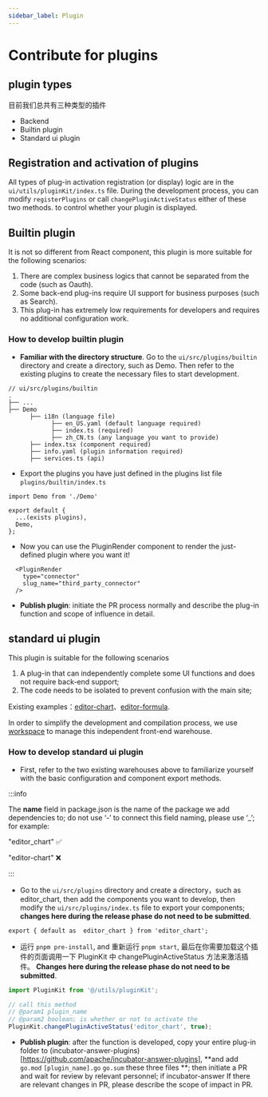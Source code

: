 ```yaml
---
sidebar_label: Plugin
---
```


# Contribute for plugins

## plugin types

目前我们总共有三种类型的插件

- Backend
- Builtin plugin
- Standard ui plugin

## Registration and activation of plugins

All types of plug-in activation registration (or display) logic are in the `ui/utils/pluginKit/index.ts` file. During the development process, you can modify `registerPlugins` or call `changePluginActiveStatus` either of these two methods. to control whether your plugin is displayed.

## Builtin plugin

It is not so different from React component, this plugin is more suitable for the following scenarios:

1. There are complex business logics that cannot be separated from the code (such as Oauth).
2. Some back-end plug-ins require UI support for business purposes (such as Search).
3. This plug-in has extremely low requirements for developers and requires no additional configuration work.

### How to develop builtin plugin

- **Familiar with the directory structure**. Go to the `ui/src/plugins/builtin` directory and create a directory, such as Demo. Then refer to the existing plugins to create the necessary files to start development.

```
// ui/src/plugins/builtin
.
├── ...
├── Demo
      ├── i18n (language file)
            ├── en_US.yaml (default language required)
            ├── index.ts (required)
            ├── zh_CN.ts (any language you want to provide)
      ├── index.tsx (component required)
      ├── info.yaml (plugin information required)
      ├── services.ts (api)
```
- Export the plugins you have just defined in the plugins list file `plugins/builtin/index.ts`
```
import Demo from './Demo'

export default {
  ...(exists plugins),
  Demo,
};

```

- Now you can use the PluginRender component to render the just-defined plugin where you want it!

```
  <PluginRender
    type="connector"
    slug_name="third_party_connector"
  />
```

- **Publish plugin**: initiate the PR process normally and describe the plug-in function and scope of influence in detail.



## standard ui plugin

This plugin is suitable for the following scenarios

1. A plug-in that can independently complete some UI functions and does not require back-end support;
2. The code needs to be isolated to prevent confusion with the main site;

Existing examples：[editor-chart](https://github.com/apache/incubator-answer-plugins/blob/main/editor-chart)、[editor-formula](https://github.com/apache/incubator-answer-plugins/tree/main/editor-formula).

In order to simplify the development and compilation process, we use [workspace](https://pnpm.io/next/workspaces) to manage this independent front-end warehouse.

### How to develop standard ui plugin

- First, refer to the two existing warehouses above to familiarize yourself with the basic configuration and component export methods.

:::info

The **name** field in package.json is the name of the package we add dependencies to; do not use ‘-’ to connect this field naming, please use ‘_’; for example:

"editor_chart" ✅

"editor-chart" ❌

:::
- Go to the `ui/src/plugins` directory and create a directory，such as editor_chart, then add the components you want to develop, then modify the `ui/src/plugins/index.ts` file to export your components; **changes here during the release phase do not need to be submitted**.

```
export { default as  editor_chart } from 'editor_chart';
```
- 运行 `pnpm pre-install`, and 重新运行 `pnpm start`, 最后在你需要加载这个插件的页面调用一下 PluginKit 中 changePluginActiveStatus 方法来激活插件。 **Changes here during the release phase do not need to be submitted**.

```ts
import PluginKit from '@/utils/pluginKit';

// call this method
// @param1 plugin_name 
// @param2 boolean; is whether or not to activate the
PluginKit.changePluginActiveStatus('editor_chart', true);
```
- **Publish plugin**: after the function is developed, copy your entire plug-in folder to (incubator-answer-plugins) [https://github.com/apache/incubator-answer-plugins], **and add  `go.mod` `[plugin_name].go` `go.sum` these three files **; then initiate a PR and wait for review by relevant personnel; if incubator-answer If there are relevant changes in PR, please describe the scope of impact in PR.
